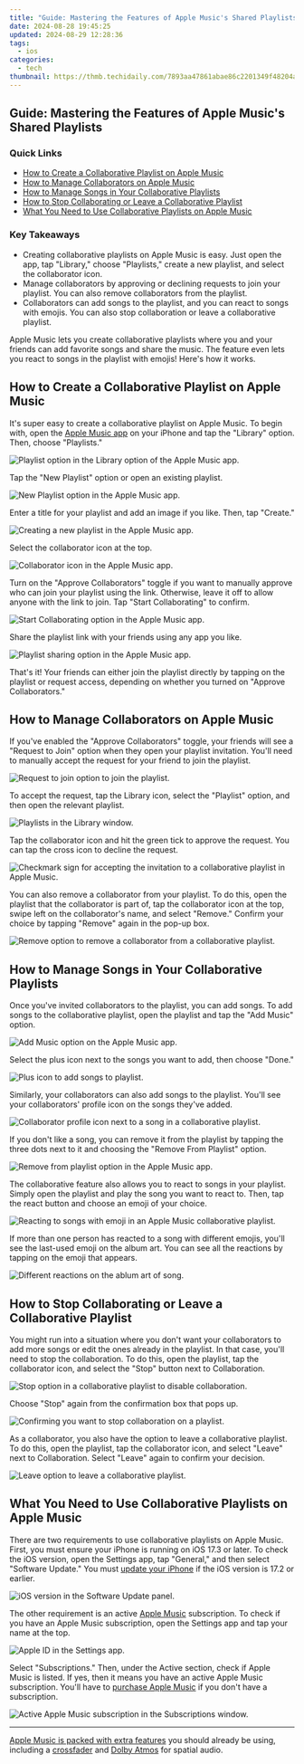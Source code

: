 ```yaml
---
title: "Guide: Mastering the Features of Apple Music's Shared Playlists"
date: 2024-08-28 19:45:25
updated: 2024-08-29 12:28:36
tags:
  - ios
categories:
  - tech
thumbnail: https://thmb.techidaily.com/7893aa47861abae86c2201349f48204a58f66be5a4db0cfc4bb799b623cb07e4.jpg
---
```


## Guide: Mastering the Features of Apple Music's Shared Playlists

### Quick Links

* [How to Create a Collaborative Playlist on Apple Music](https://activate-lock.techidaily.com/effective-ways-to-fix-checkra1n-error-31-from-iphone-13-pro-max-by-drfone-ios/)
* [How to Manage Collaborators on Apple Music](https://win-answers.techidaily.com/troubleshooting-guide-fixing-the-problem-when-discord-wont-start/)
* [How to Manage Songs in Your Collaborative Playlists](https://extra-guidance.techidaily.com/new-quick-guide-crafting-a-facebook-photo-mosaic/)
* [How to Stop Collaborating or Leave a Collaborative Playlist](https://some-approaches.techidaily.com/superior-online-emporiums-where-boxes-reflect-your-style-for-2024/)
* [What You Need to Use Collaborative Playlists on Apple Music](https://some-knowledge.techidaily.com/new-expert-strategy-seamlessly-integrating-subtitles-in-videos/)

### Key Takeaways

* Creating collaborative playlists on Apple Music is easy. Just open the app, tap "Library," choose "Playlists," create a new playlist, and select the collaborator icon.
* Manage collaborators by approving or declining requests to join your playlist. You can also remove collaborators from the playlist.
* Collaborators can add songs to the playlist, and you can react to songs with emojis. You can also stop collaboration or leave a collaborative playlist.

 Apple Music lets you create collaborative playlists where you and your friends can add favorite songs and share the music. The feature even lets you react to songs in the playlist with emojis! Here's how it works.

##  How to Create a Collaborative Playlist on Apple Music

 It's super easy to create a collaborative playlist on Apple Music. To begin with, open the [Apple Music app](https://apps.apple.com/us/app/apple-music/id1108187390) on your iPhone and tap the "Library" option. Then, choose "Playlists."

![Playlist option in the Library option of the Apple Music app.](https://static1.howtogeekimages.com/wordpress/wp-content/uploads/2024/02/playlist-option-in-the-library-option-of-the-apple-music-app.jpg) 

 Tap the "New Playlist" option or open an existing playlist.

![New Playlist option in the Apple Music app.](https://static1.howtogeekimages.com/wordpress/wp-content/uploads/2024/02/new-playlist-option-in-the-apple-music-app.jpg) 

 Enter a title for your playlist and add an image if you like. Then, tap "Create."

![Creating a new playlist in the Apple Music app.](https://static1.howtogeekimages.com/wordpress/wp-content/uploads/2024/02/creating-new-playlist-in-the-apple-music-app.jpg) 

 Select the collaborator icon at the top.

![Collaborator icon in the Apple Music app.](https://static1.howtogeekimages.com/wordpress/wp-content/uploads/2024/02/collaborator-icon-in-the-apple-music-app.jpg) 

 Turn on the "Approve Collaborators" toggle if you want to manually approve who can join your playlist using the link. Otherwise, leave it off to allow anyone with the link to join. Tap "Start Collaborating" to confirm.

![Start Collaborating option in the Apple Music app.](https://static1.howtogeekimages.com/wordpress/wp-content/uploads/2024/02/start-collaborating-option-in-the-apple-music-app.jpg) 

 Share the playlist link with your friends using any app you like.

![Playlist sharing option in the Apple Music app.](https://static1.howtogeekimages.com/wordpress/wp-content/uploads/2024/02/playlist-sharing-option-in-the-apple-music-app.jpg) 

 That's it! Your friends can either join the playlist directly by tapping on the playlist or request access, depending on whether you turned on "Approve Collaborators."

##  How to Manage Collaborators on Apple Music

 If you've enabled the "Approve Collaborators" toggle, your friends will see a "Request to Join" option when they open your playlist invitation. You'll need to manually accept the request for your friend to join the playlist.

![Request to join option to join the playlist.](https://static1.howtogeekimages.com/wordpress/wp-content/uploads/2024/02/request-to-join-option-to-join-the-playlist.jpg) 

 To accept the request, tap the Library icon, select the "Playlist" option, and then open the relevant playlist.

![Playlists in the Library window.](https://static1.howtogeekimages.com/wordpress/wp-content/uploads/2024/02/playlists-in-the-library-window.jpg) 

 Tap the collaborator icon and hit the green tick to approve the request. You can tap the cross icon to decline the request.

![Checkmark sign for accepting the invitation to a collaborative playlist in Apple Music.](https://static1.howtogeekimages.com/wordpress/wp-content/uploads/2024/02/checkmark-sign-for-accepting-the-invitation.jpg) 

 You can also remove a collaborator from your playlist. To do this, open the playlist that the collaborator is part of, tap the collaborator icon at the top, swipe left on the collaborator's name, and select "Remove." Confirm your choice by tapping "Remove" again in the pop-up box.

![Remove option to remove a collaborator from a collaborative playlist.](https://static1.howtogeekimages.com/wordpress/wp-content/uploads/2024/02/remove-option-to-remove-a-collaborator-from-the-playlist.jpg) 

##  How to Manage Songs in Your Collaborative Playlists

 Once you've invited collaborators to the playlist, you can add songs. To add songs to the collaborative playlist, open the playlist and tap the "Add Music" option.

![Add Music option on the Apple Music app.](https://static1.howtogeekimages.com/wordpress/wp-content/uploads/2024/02/add-music-option-on-the-apple-music-app.jpg) 

 Select the plus icon next to the songs you want to add, then choose "Done."

![Plus icon to add songs to playlist.](https://static1.howtogeekimages.com/wordpress/wp-content/uploads/2024/02/plus-icon-to-add-songs-to-playlist.jpg) 

 Similarly, your collaborators can also add songs to the playlist. You'll see your collaborators' profile icon on the songs they've added.

![Collaborator profile icon next to a song in a collaborative playlist.](https://static1.howtogeekimages.com/wordpress/wp-content/uploads/2024/02/collaborator-profile-icon-on-the-song.jpg) 

 If you don't like a song, you can remove it from the playlist by tapping the three dots next to it and choosing the "Remove From Playlist" option.

![Remove from playlist option in the Apple Music app.](https://static1.howtogeekimages.com/wordpress/wp-content/uploads/2024/02/remove-from-playlist-option-in-the-apple-music-app.jpg) 

 The collaborative feature also allows you to react to songs in your playlist. Simply open the playlist and play the song you want to react to. Then, tap the react button and choose an emoji of your choice.

![Reacting to songs with emoji in an Apple Music collaborative playlist.](https://static1.howtogeekimages.com/wordpress/wp-content/uploads/2024/02/react-icon-on-the-song.jpg) 

 If more than one person has reacted to a song with different emojis, you'll see the last-used emoji on the album art. You can see all the reactions by tapping on the emoji that appears.

![Different reactions on the ablum art of song.](https://static1.howtogeekimages.com/wordpress/wp-content/uploads/2024/02/different-reactions-on-the-ablum-art-of-song.jpg) 

##  How to Stop Collaborating or Leave a Collaborative Playlist

 You might run into a situation where you don't want your collaborators to add more songs or edit the ones already in the playlist. In that case, you'll need to stop the collaboration. To do this, open the playlist, tap the collaborator icon, and select the "Stop" button next to Collaboration.

![Stop option in a collaborative playlist to disable collaboration.](https://static1.howtogeekimages.com/wordpress/wp-content/uploads/2024/02/stop-option-in-playlist.jpg) 

 Choose "Stop" again from the confirmation box that pops up.

![Confirming you want to stop collaboration on a playlist.](https://static1.howtogeekimages.com/wordpress/wp-content/uploads/2024/02/stop-option-in-the-corfiramtion-box.jpg) 

 As a collaborator, you also have the option to leave a collaborative playlist. To do this, open the playlist, tap the collaborator icon, and select "Leave" next to Collaboration. Select "Leave" again to confirm your decision.

![Leave option to leave a collaborative playlist.](https://static1.howtogeekimages.com/wordpress/wp-content/uploads/2024/02/leave-option-to-leave-a-playlist.jpg) 

##  What You Need to Use Collaborative Playlists on Apple Music

 There are two requirements to use collaborative playlists on Apple Music. First, you must ensure your iPhone is running on iOS 17.3 or later. To check the iOS version, open the Settings app, tap "General," and then select "Software Update." You must [update your iPhone](https://screen-video-capture.techidaily.com/updated-in-2024-premium-webcam-guide-5-best-options-with-mic-integration/) if the iOS version is 17.2 or earlier.

![iOS version in the Software Update panel.](https://static1.howtogeekimages.com/wordpress/wp-content/uploads/2024/02/ios-version-in-the-software-update-window.jpg) 

 The other requirement is an active [Apple Music](https://ios-pokemon-go.techidaily.com/most-asked-questions-about-pokemon-go-battle-league-rewards-on-apple-iphone-13-pro-max-drfone-by-drfone-virtual-ios/) subscription. To check if you have an Apple Music subscription, open the Settings app and tap your name at the top.

![Apple ID in the Settings app.](https://static1.howtogeekimages.com/wordpress/wp-content/uploads/2024/02/apple-id-in-the-settings-app.jpg) 

 Select "Subscriptions." Then, under the Active section, check if Apple Music is listed. If yes, then it means you have an active Apple Music subscription. You'll have to [purchase Apple Music](https://www.apple.com/apple-music/) if you don't have a subscription.

![Active Apple Music subscription in the Subscriptions window.](https://static1.howtogeekimages.com/wordpress/wp-content/uploads/2024/02/apple-music-in-the-subscription-window.jpg) 

---

[Apple Music is packed with extra features](https://win-answers.techidaily.com/1723011181922-warzone-dev-error-6634-heres-how-to-solve-it-expert-advice-from-2022/) you should already be using, including a [crossfader](https://pokemon-go-android.techidaily.com/the-most-useful-tips-for-pokemon-go-ultra-league-on-realme-12-5g-drfone-by-drfone-virtual-android/) and [Dolby Atmos](https://tiktok-clips.techidaily.com/in-2024-streamlining-social-media-top-strategies-for-pc-livestreaming-on-tiktok/) for spatial audio.

<ins class="adsbygoogle"
     style="display:block"
     data-ad-format="autorelaxed"
     data-ad-client="ca-pub-7571918770474297"
     data-ad-slot="1223367746"></ins>



<ins class="adsbygoogle"
     style="display:block"
     data-ad-client="ca-pub-7571918770474297"
     data-ad-slot="8358498916"
     data-ad-format="auto"
     data-full-width-responsive="true"></ins>
